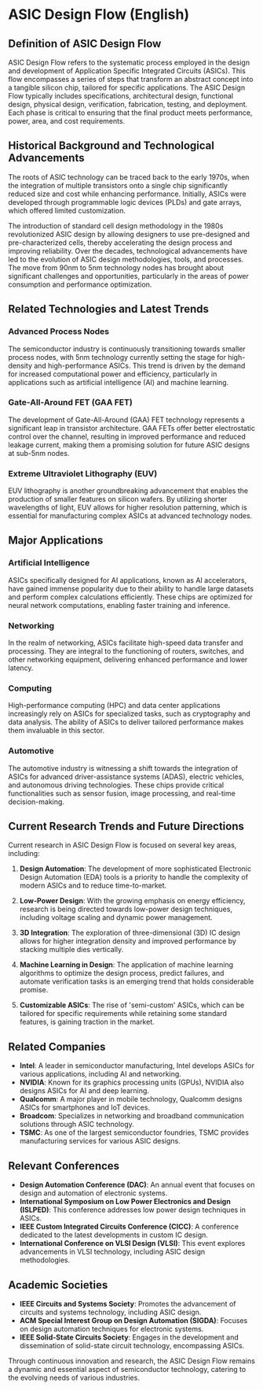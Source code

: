 # ASIC Design Flow (English)

## Definition of ASIC Design Flow

ASIC Design Flow refers to the systematic process employed in the design and development of Application Specific Integrated Circuits (ASICs). This flow encompasses a series of steps that transform an abstract concept into a tangible silicon chip, tailored for specific applications. The ASIC Design Flow typically includes specifications, architectural design, functional design, physical design, verification, fabrication, testing, and deployment. Each phase is critical to ensuring that the final product meets performance, power, area, and cost requirements.

## Historical Background and Technological Advancements

The roots of ASIC technology can be traced back to the early 1970s, when the integration of multiple transistors onto a single chip significantly reduced size and cost while enhancing performance. Initially, ASICs were developed through programmable logic devices (PLDs) and gate arrays, which offered limited customization. 

The introduction of standard cell design methodology in the 1980s revolutionized ASIC design by allowing designers to use pre-designed and pre-characterized cells, thereby accelerating the design process and improving reliability. Over the decades, technological advancements have led to the evolution of ASIC design methodologies, tools, and processes. The move from 90nm to 5nm technology nodes has brought about significant challenges and opportunities, particularly in the areas of power consumption and performance optimization.

## Related Technologies and Latest Trends

### Advanced Process Nodes

The semiconductor industry is continuously transitioning towards smaller process nodes, with 5nm technology currently setting the stage for high-density and high-performance ASICs. This trend is driven by the demand for increased computational power and efficiency, particularly in applications such as artificial intelligence (AI) and machine learning.

### Gate-All-Around FET (GAA FET)

The development of Gate-All-Around (GAA) FET technology represents a significant leap in transistor architecture. GAA FETs offer better electrostatic control over the channel, resulting in improved performance and reduced leakage current, making them a promising solution for future ASIC designs at sub-5nm nodes.

### Extreme Ultraviolet Lithography (EUV)

EUV lithography is another groundbreaking advancement that enables the production of smaller features on silicon wafers. By utilizing shorter wavelengths of light, EUV allows for higher resolution patterning, which is essential for manufacturing complex ASICs at advanced technology nodes.

## Major Applications

### Artificial Intelligence

ASICs specifically designed for AI applications, known as AI accelerators, have gained immense popularity due to their ability to handle large datasets and perform complex calculations efficiently. These chips are optimized for neural network computations, enabling faster training and inference.

### Networking

In the realm of networking, ASICs facilitate high-speed data transfer and processing. They are integral to the functioning of routers, switches, and other networking equipment, delivering enhanced performance and lower latency.

### Computing

High-performance computing (HPC) and data center applications increasingly rely on ASICs for specialized tasks, such as cryptography and data analysis. The ability of ASICs to deliver tailored performance makes them invaluable in this sector.

### Automotive

The automotive industry is witnessing a shift towards the integration of ASICs for advanced driver-assistance systems (ADAS), electric vehicles, and autonomous driving technologies. These chips provide critical functionalities such as sensor fusion, image processing, and real-time decision-making.

## Current Research Trends and Future Directions

Current research in ASIC Design Flow is focused on several key areas, including:

1. **Design Automation**: The development of more sophisticated Electronic Design Automation (EDA) tools is a priority to handle the complexity of modern ASICs and to reduce time-to-market.

2. **Low-Power Design**: With the growing emphasis on energy efficiency, research is being directed towards low-power design techniques, including voltage scaling and dynamic power management.

3. **3D Integration**: The exploration of three-dimensional (3D) IC design allows for higher integration density and improved performance by stacking multiple dies vertically.

4. **Machine Learning in Design**: The application of machine learning algorithms to optimize the design process, predict failures, and automate verification tasks is an emerging trend that holds considerable promise.

5. **Customizable ASICs**: The rise of 'semi-custom' ASICs, which can be tailored for specific requirements while retaining some standard features, is gaining traction in the market.

## Related Companies

- **Intel**: A leader in semiconductor manufacturing, Intel develops ASICs for various applications, including AI and networking.
- **NVIDIA**: Known for its graphics processing units (GPUs), NVIDIA also designs ASICs for AI and deep learning.
- **Qualcomm**: A major player in mobile technology, Qualcomm designs ASICs for smartphones and IoT devices.
- **Broadcom**: Specializes in networking and broadband communication solutions through ASIC technology.
- **TSMC**: As one of the largest semiconductor foundries, TSMC provides manufacturing services for various ASIC designs.

## Relevant Conferences

- **Design Automation Conference (DAC)**: An annual event that focuses on design and automation of electronic systems.
- **International Symposium on Low Power Electronics and Design (ISLPED)**: This conference addresses low power design techniques in ASICs.
- **IEEE Custom Integrated Circuits Conference (CICC)**: A conference dedicated to the latest developments in custom IC design.
- **International Conference on VLSI Design (VLSI)**: This event explores advancements in VLSI technology, including ASIC design methodologies.

## Academic Societies

- **IEEE Circuits and Systems Society**: Promotes the advancement of circuits and systems technology, including ASIC design.
- **ACM Special Interest Group on Design Automation (SIGDA)**: Focuses on design automation techniques for electronic systems.
- **IEEE Solid-State Circuits Society**: Engages in the development and dissemination of solid-state circuit technology, encompassing ASICs.

Through continuous innovation and research, the ASIC Design Flow remains a dynamic and essential aspect of semiconductor technology, catering to the evolving needs of various industries.